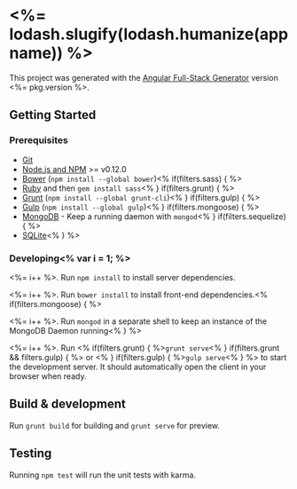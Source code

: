 # <%= lodash.slugify(lodash.humanize(appname)) %>

This project was generated with the [Angular Full-Stack Generator](https://github.com/DaftMonk/generator-angular-fullstack) version <%= pkg.version %>.

## Getting Started

### Prerequisites

- [Git](https://git-scm.com/)
- [Node.js and NPM](nodejs.org) >= v0.12.0
- [Bower](bower.io) (`npm install --global bower`)<% if(filters.sass) { %>
- [Ruby](https://www.ruby-lang.org) and then `gem install sass`<% } if(filters.grunt) { %>
- [Grunt](http://gruntjs.com/) (`npm install --global grunt-cli`)<% } if(filters.gulp) { %>
- [Gulp](http://gulpjs.com/) (`npm install --global gulp`)<% } if(filters.mongoose) { %>
- [MongoDB](https://www.mongodb.org/) - Keep a running daemon with `mongod`<% } if(filters.sequelize) { %>
- [SQLite](https://www.sqlite.org/quickstart.html)<% } %>

### Developing<% var i = 1; %>

<%= i++ %>. Run `npm install` to install server dependencies.

<%= i++ %>. Run `bower install` to install front-end dependencies.<% if(filters.mongoose) { %>

<%= i++ %>. Run `mongod` in a separate shell to keep an instance of the MongoDB Daemon running<% } %>

<%= i++ %>. Run <% if(filters.grunt) { %>`grunt serve`<% } if(filters.grunt && filters.gulp) { %> or <% } if(filters.gulp) { %>`gulp serve`<% } %> to start the development server. It should automatically open the client in your browser when ready.

## Build & development

Run `grunt build` for building and `grunt serve` for preview.

## Testing

Running `npm test` will run the unit tests with karma.
